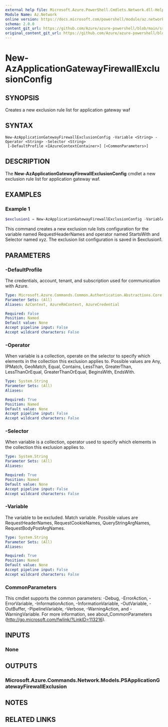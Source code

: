 ```yaml
---
external help file: Microsoft.Azure.PowerShell.Cmdlets.Network.dll-Help.xml
Module Name: Az.Network
online version: https://docs.microsoft.com/powershell/module/az.network/new-azapplicationgatewayfirewallexclusionconfig
schema: 2.0.0
content_git_url: https://github.com/Azure/azure-powershell/blob/main/src/Network/Network/help/New-AzApplicationGatewayFirewallExclusionConfig.md
original_content_git_url: https://github.com/Azure/azure-powershell/blob/main/src/Network/Network/help/New-AzApplicationGatewayFirewallExclusionConfig.md
---
```


# New-AzApplicationGatewayFirewallExclusionConfig

## SYNOPSIS
Creates a new exclusion rule list for application gateway waf

## SYNTAX

```
New-AzApplicationGatewayFirewallExclusionConfig -Variable <String> -Operator <String> -Selector <String>
 [-DefaultProfile <IAzureContextContainer>] [<CommonParameters>]
```

## DESCRIPTION
The **New-AzApplicationGatewayFirewallExclusionConfig** cmdlet a new exclusion rule list for application gateway waf.

## EXAMPLES

### Example 1
```powershell
$exclusion1 = New-AzApplicationGatewayFirewallExclusionConfig -Variable "RequestHeaderNames" -Operator "StartsWith" -Selector "xyz"
```

This command creates a new exclusion rule lists configuration for the variable named RequestHeaderNames and operator named StartsWith and Selector named xyz. The exclusion list configuration is saved in $exclusion1.

## PARAMETERS

### -DefaultProfile
The credentials, account, tenant, and subscription used for communication with Azure.

```yaml
Type: Microsoft.Azure.Commands.Common.Authentication.Abstractions.Core.IAzureContextContainer
Parameter Sets: (All)
Aliases: AzContext, AzureRmContext, AzureCredential

Required: False
Position: Named
Default value: None
Accept pipeline input: False
Accept wildcard characters: False
```

### -Operator
When variable is a collection, operate on the selector to specify which elements in the collection this exclusion applies to. Possible values are Any, IPMatch, GeoMatch, Equal, Contains, LessThan, GreaterThan, LessThanOrEqual, GreaterThanOrEqual, BeginsWith, EndsWith.

```yaml
Type: System.String
Parameter Sets: (All)
Aliases:

Required: True
Position: Named
Default value: None
Accept pipeline input: False
Accept wildcard characters: False
```

### -Selector
When variable is a collection, operator used to specify which elements in the collection this exclusion applies to.

```yaml
Type: System.String
Parameter Sets: (All)
Aliases:

Required: True
Position: Named
Default value: None
Accept pipeline input: False
Accept wildcard characters: False
```

### -Variable
The variable to be excluded. Match variable. Possible values are RequestHeaderNames, RequestCookieNames, QueryStringArgNames, RequestBodyPostArgNames.

```yaml
Type: System.String
Parameter Sets: (All)
Aliases:

Required: True
Position: Named
Default value: None
Accept pipeline input: False
Accept wildcard characters: False
```

### CommonParameters
This cmdlet supports the common parameters: -Debug, -ErrorAction, -ErrorVariable, -InformationAction, -InformationVariable, -OutVariable, -OutBuffer, -PipelineVariable, -Verbose, -WarningAction, and -WarningVariable. For more information, see about_CommonParameters (http://go.microsoft.com/fwlink/?LinkID=113216).

## INPUTS

### None

## OUTPUTS

### Microsoft.Azure.Commands.Network.Models.PSApplicationGatewayFirewallExclusion

## NOTES

## RELATED LINKS
